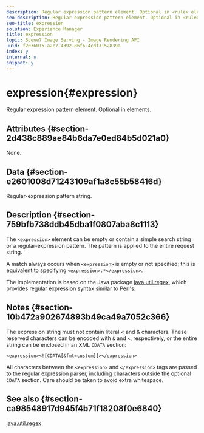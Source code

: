 ```yaml
---
description: Regular expression pattern element. Optional in <rule> elements.
seo-description: Regular expression pattern element. Optional in <rule> elements.
seo-title: expression
solution: Experience Manager
title: expression
topic: Scene7 Image Serving - Image Rendering API
uuid: f2036015-a2c7-4392-86f6-4cdf3152839a
index: y
internal: n
snippet: y
---
```


# expression{#expression}

Regular expression pattern element. Optional in <rule> elements.

## Attributes {#section-2d438c889ae84b6da7e0ed84b5d021a0}

None.

## Data {#section-e2601008d71243109af1a8c55b58416d}

Regular-expression pattern string.

## Description {#section-759bfb738ddb45dba1f0807aba8c1113}

The `<expression>` element can be empty or contain a simple search string or a regular-expression pattern. The pattern is applied to the entire request string.

A match always occurs when `<expression>` is empty or not specified; this is equivalent to specifying `<expression>.*</expression>`.

The implementation is based on the Java package [java.util.regex](http://docs.oracle.com/javase/1.4.2/docs/api/java/util/regex/package-summary.html), which provides regular expression syntax similar to Perl's.

## Notes {#section-10b472a902674893b49ca49a7052c366}

The expression string must not contain literal < and & characters. These reserved characters can be encoded with `&` and `<`, respectively, or the entire string can be enclosed in an XML `CDATA` section:

`<expression><![CDATA[&fmt=custom]]></expression>`

All characters between the `<expression>` and `</expression>` tags are passed to the regular expression parser, including characters outside the optional `CDATA` section. Care should be taken to avoid extra whitespace.

## See also {#section-ca98548917d945f4b71f18208f0e6840}

[java.util.regex](http://docs.oracle.com/javase/1.4.2/docs/api/java/util/regex/package-summary.html) 
